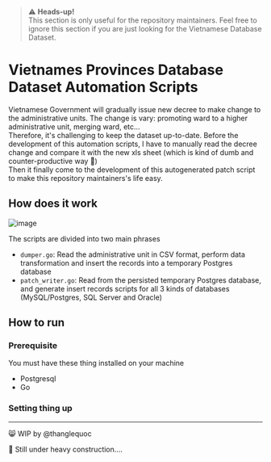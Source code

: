 > ⚠️ **Heads-up!**  
This section is only useful for the repository maintainers. Feel free to ignore this section if you are just looking for the Vietnamese Database Dataset.

# Vietnames Provinces Database Dataset Automation Scripts

Vietnamese Government will gradually issue new decree to make change to the administrative units. The change is vary: promoting ward to a higher administrative unit, merging ward, etc...  
Therefore, it's challenging to keep the dataset up-to-date. Before the development of this automation scripts, I have to manually read the decree change and compare it with the new xls sheet (which is kind of dumb and counter-productive way 🙈)  
Then it finally come to the development of this autogenerated patch script to make this repository maintainers's life easy.

## How does it work
![image](https://user-images.githubusercontent.com/20574640/235334410-cb7aa96d-d8c3-41b9-9016-32a68ad6bdae.png)

The scripts are divided into two main phrases

- `dumper.go`: Read the administrative unit in CSV format, perform data transformation and insert the records into a temporary Postgres database  
- `patch_writer.go`: Read from the persisted temporary Postgres database, and generate insert records scripts for all 3 kinds of databases (MySQL/Postgres, SQL Server and Oracle)  
## How to run
### Prerequisite
You must have these thing installed on your machine
- Postgresql
- Go
### Setting thing up



---
😸 WIP by @thanglequoc

🚧 Still under heavy construction....

